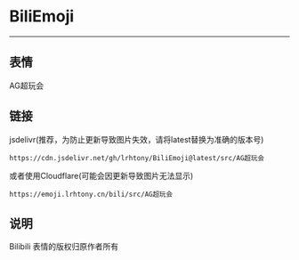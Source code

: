 # BiliEmoji
---
## 表情
AG超玩会
## 链接
jsdelivr(推荐，为防止更新导致图片失效，请将latest替换为准确的版本号)
```
https://cdn.jsdelivr.net/gh/lrhtony/BiliEmoji@latest/src/AG超玩会
```
或者使用Cloudflare(可能会因更新导致图片无法显示)
```
https://emoji.lrhtony.cn/bili/src/AG超玩会
```
## 说明
Bilibili 表情的版权归原作者所有
